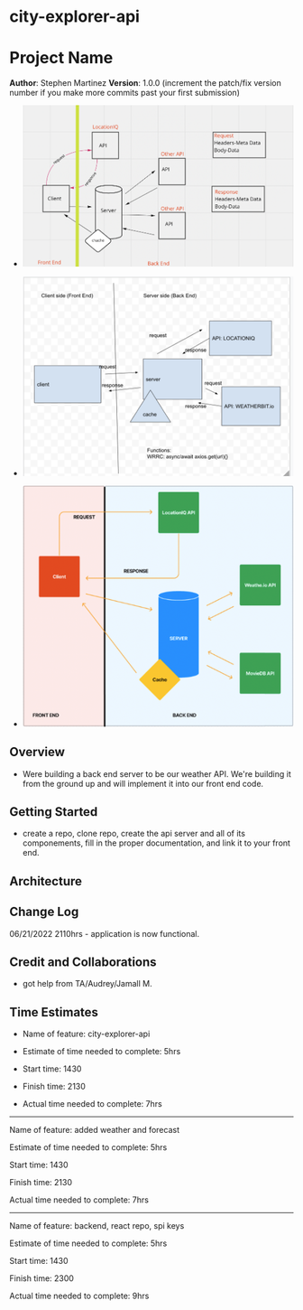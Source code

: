 # city-explorer-api

# Project Name

**Author**: Stephen Martinez
**Version**: 1.0.0 (increment the patch/fix version number if you make more commits past your first submission)

* ![Web request-response drawing](./public/drawing.png)

* ![WRRC](./public/drawing2.png)

* ![WRRC](./public/drawing3.png)

## Overview
<!-- Provide a high level overview of what this application is and why you are building it, beyond the fact that it's an assignment for this class. (i.e. What's your problem domain?) -->
* Were building a back end server to be our weather API.  We're building it from the ground up and will implement it into our front end code.

## Getting Started
<!-- What are the steps that a user must take in order to build this app on their own machine and get it running? -->
* create a repo, clone repo, create the api server and all of its componements, fill in the proper documentation, and link it to your front end.

## Architecture
<!-- Provide a detailed description of the application design. What technologies (languages, libraries, etc) you're using, and any other relevant design information. -->

## Change Log
<!-- Use this area to document the iterative changes made to your application as each feature is successfully implemented. Use time stamps. Here's an example:

01-01-2001 4:59pm - Application now has a fully-functional express server, with a GET route for the location resource. -->
06/21/2022 2110hrs - application is now functional.  

## Credit and Collaborations
<!-- Give credit (and a link) to other people or resources that helped you build this application. -->
* got help from TA/Audrey/Jamall M.

## Time Estimates

* Name of feature: city-explorer-api

* Estimate of time needed to complete: 5hrs

* Start time: 1430

* Finish time: 2130

* Actual time needed to complete: 7hrs

----

Name of feature: added weather and forecast

Estimate of time needed to complete: 5hrs

Start time: 1430

Finish time: 2130

Actual time needed to complete: 7hrs

----

Name of feature: backend, react repo, spi keys

Estimate of time needed to complete: 5hrs

Start time: 1430

Finish time: 2300

Actual time needed to complete: 9hrs
